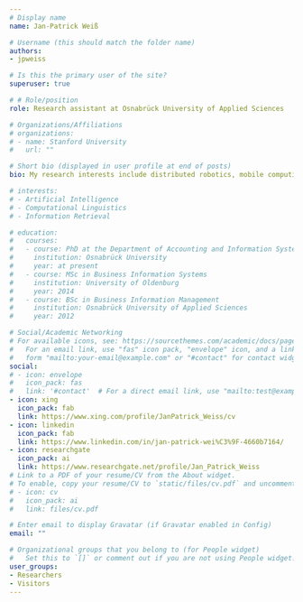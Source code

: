 ```yaml
---
# Display name
name: Jan-Patrick Weiß

# Username (this should match the folder name)
authors:
- jpweiss

# Is this the primary user of the site?
superuser: true

# # Role/position
role: Research assistant at Osnabrück University of Applied Sciences

# Organizations/Affiliations
# organizations:
# - name: Stanford University
#   url: ""

# Short bio (displayed in user profile at end of posts)
bio: My research interests include distributed robotics, mobile computing and programmable matter.

# interests:
# - Artificial Intelligence
# - Computational Linguistics
# - Information Retrieval

# education:
#   courses:
#   - course: PhD at the Department of Accounting and Information Systems
#     institution: Osnabrück University
#     year: at present
#   - course: MSc in Business Information Systems
#     institution: University of Oldenburg
#     year: 2014
#   - course: BSc in Business Information Management
#     institution: Osnabrück University of Applied Sciences
#     year: 2012

# Social/Academic Networking
# For available icons, see: https://sourcethemes.com/academic/docs/page-builder/#icons
#   For an email link, use "fas" icon pack, "envelope" icon, and a link in the
#   form "mailto:your-email@example.com" or "#contact" for contact widget.
social:
# - icon: envelope
#   icon_pack: fas
#   link: '#contact'  # For a direct email link, use "mailto:test@example.org".
- icon: xing
  icon_pack: fab
  link: https://www.xing.com/profile/JanPatrick_Weiss/cv
- icon: linkedin
  icon_pack: fab
  link: https://www.linkedin.com/in/jan-patrick-wei%C3%9F-4660b7164/
- icon: researchgate
  icon_pack: ai
  link: https://www.researchgate.net/profile/Jan_Patrick_Weiss
# Link to a PDF of your resume/CV from the About widget.
# To enable, copy your resume/CV to `static/files/cv.pdf` and uncomment the lines below.
# - icon: cv
#   icon_pack: ai
#   link: files/cv.pdf

# Enter email to display Gravatar (if Gravatar enabled in Config)
email: ""

# Organizational groups that you belong to (for People widget)
#   Set this to `[]` or comment out if you are not using People widget.
user_groups:
- Researchers
- Visitors
---
```


<!-- Nelson Bighetti is a professor of artificial intelligence at the Stanford AI Lab. His research interests include distributed robotics, mobile computing and programmable matter. He leads the Robotic Neurobiology group, which develops self-reconfiguring robots, systems of self-organizing robots, and mobile sensor networks.

Lorem ipsum dolor sit amet, consectetur adipiscing elit. Sed neque elit, tristique placerat feugiat ac, facilisis vitae arcu. Proin eget egestas augue. Praesent ut sem nec arcu pellentesque aliquet. Duis dapibus diam vel metus tempus vulputate. -->
